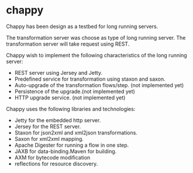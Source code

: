 # chappy

Chappy has been design as a testbed for long running servers.

The transformation server was choose as type of long running server. The transformation server will take request using REST.

Chappy wish to implement the following characteristics of the long running server:
- REST server using Jersey and Jetty.
- Predefined service for transformation using staxon and saxon.
- Auto-upgrade of the transformation flows/step. (not implemented yet)
- Persistence of the upgrade.(not implemented yet)
- HTTP upgrade service. (not implemented yet)

Chappy uses the following libraries and technologies:
- Jetty for the embedded http server.
- Jersey for the REST server.
- Staxon for json2xml and xml2json transformations.
- Saxon for xml2xml mapping.
- Apache Digester for running a flow in one step.
- JAXB for data-binding.Maven for building.
- AXM for bytecode modification
- reflections for resource discovery.













